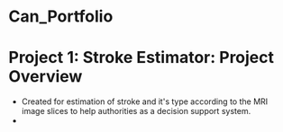 # Can_Portfolio

# Project 1: Stroke Estimator: Project Overview

* Created for estimation of stroke and it's type according to the MRI image slices to help authorities as a decision support system.
* 
